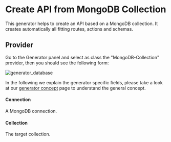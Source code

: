 
# Create API from MongoDB Collection

This generator helps to create an API based on a MongoDB collection.
It creates automatically all fitting routes, actions and schemas.

## Provider

Go to the Generator panel and select as class the "MongoDB-Collection" provider,
then you should see the following form:

![generator_database](/img/use_cases/api_builder/mongodb_collection.png)

In the following we explain the generator specific fields, please take a look at our
[generator concept](../../concepts/generator) page to understand the general concept.

#### Connection

A MongoDB connection.

#### Collection

The target collection.
